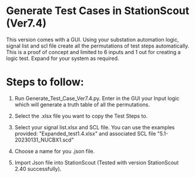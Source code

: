 # Generate Test Cases in StationScout (Ver7.4)

This version comes with a GUI. 
Using your substation automation logic, signal list and scl file create all the permutations of test steps automatically.
This is a proof of concept and limited to 6 inputs and 1 out for creating a logic test. Expand for your system as required. 

# Steps to follow:

1) Run Generate_Test_Case_Ver7.4.py. Enter in the GUI your Input logic which will generate a truth table of all the permutations.

2) Select the .xlsx file you want to copy the Test Steps to. 

3) Select your signal list.xlsx and SCL file. You can use the examples provided: "Expanded_test1.4.xlsx" and associated SCL file "5.1-20230131_NUCBX1.scd"

4) Choose a name for you .json file.

5) Import Json file into StationScout (Tested with version StationScout 2.40 successfully).
